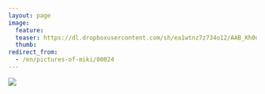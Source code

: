 ```yaml
---
layout: page
image:
  feature:
  teaser: https://dl.dropboxusercontent.com/sh/ea1wtnz7z734o12/AAB_Kh0uhB_t_dN6JZ0M_3vBa/mikin-kuvat/2/DSC07458-245px.jpg
  thumb:
redirect_from:
  - /en/pictures-of-miki/00024
---
```


[![](https://dl.dropboxusercontent.com/sh/ea1wtnz7z734o12/AABK3PR7nz1wbwn8OIxrJShwa/mikin-kuvat/2/DSC07458-800px.jpg)](https://dl.dropboxusercontent.com/sh/ea1wtnz7z734o12/AABu_rUfb2eBvgfN5C25fZOUa/mikin-kuvat/2/DSC07458.jpg)
